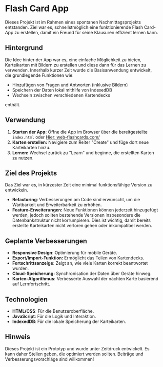 # Flash Card App

Dieses Projekt ist im Rahmen eines spontanen Nachmittagsprojekts entstanden. Ziel war es, schnellstmöglich eine funktionierende Flash Card-App zu erstellen, damit ein Freund für seine Klausuren effizient lernen kann.

## Hintergrund
Die Idee hinter der App war es, eine einfache Möglichkeit zu bieten, Karteikarten mit Bildern zu erstellen und diese dann für das Lernen zu verwenden. Innerhalb kurzer Zeit wurde die Basisanwendung entwickelt, die grundlegende Funktionen wie:

- Hinzufügen von Fragen und Antworten (inklusive Bildern)
- Speichern der Daten lokal mithilfe von IndexedDB
- Wechseln zwischen verschiedenen Kartendecks

enthält.

## Verwendung
1. **Starten der App:** Öffne die App im Browser über die bereitgestellte `index.html` oder [Hier: web-flashcards.com/](https://web-flashcards.com/cards.html)
2. **Karten erstellen:** Navigiere zum Reiter "Create" und füge dort neue Karteikarten hinzu.
3. **Lernen:** Wechsel zurück zu "Learn" und beginne, die erstellten Karten zu nutzen.

## Ziel des Projekts
Das Ziel war es, in kürzester Zeit eine minimal funktionsfähige Version zu entwickeln. 

- **Refactoring**: Verbesserungen am Code sind erwünscht, um die Wartbarkeit und Erweiterbarkeit zu erhöhen.
- **Feature-Erweiterungen:** Neue Funktionen können jederzeit hinzugefügt werden, jedoch sollten bestehende Versionen insbesondere die Datenbankstruktur nicht korrumpieren. Dies ist wichtig, damit bereits erstellte Karteikarten nicht verloren gehen oder inkompatibel werden.

## Geplante Verbesserungen
- **Responsive Design**: Optimierung für mobile Geräte.
- **Export/Import-Funktion:** Ermöglicht das Teilen von Kartendecks.
- **Fortschrittsanzeige:** Zeigt an, wie viele Karten korrekt beantwortet wurden.
- **Cloud-Speicherung:** Synchronisation der Daten über Geräte hinweg.
- **Karten-Algorithmus:** Verbesserte Auswahl der nächten Karte basierend auf Lernfortschritt.

## Technologien
- **HTML/CSS**: Für die Benutzeroberfläche.
- **JavaScript**: Für die Logik und Interaktion.
- **IndexedDB**: Für die lokale Speicherung der Karteikarten.

## Hinweis
Dieses Projekt ist ein Prototyp und wurde unter Zeitdruck entwickelt. Es kann daher Stellen geben, die optimiert werden sollten. Beiträge und Verbesserungsvorschläge sind willkommen!
